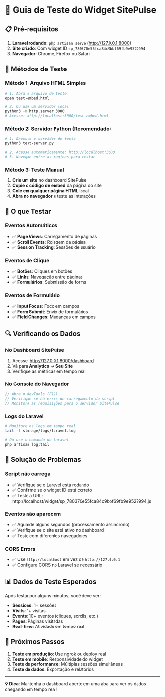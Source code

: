 # 🧪 Guia de Teste do Widget SitePulse

## 📋 Pré-requisitos

1. **Laravel rodando**: `php artisan serve` (http://127.0.0.1:8000)
2. **Site criado**: Com widget ID `sp_780370e55fca84c9bbf69fb9e9527994`
3. **Navegador**: Chrome, Firefox ou Safari

## 🚀 Métodos de Teste

### **Método 1: Arquivo HTML Simples**

```bash
# 1. Abra o arquivo de teste
open test-embed.html

# 2. Ou use um servidor local
python3 -m http.server 3000
# Acesse: http://localhost:3000/test-embed.html
```

### **Método 2: Servidor Python (Recomendado)**

```bash
# 1. Execute o servidor de teste
python3 test-server.py

# 2. Acesse automaticamente: http://localhost:3000
# 3. Navegue entre as páginas para testar
```

### **Método 3: Teste Manual**

1. **Crie um site** no dashboard SitePulse
2. **Copie o código de embed** da página do site
3. **Cole em qualquer página HTML** local
4. **Abra no navegador** e teste as interações

## 🎯 O que Testar

### **Eventos Automáticos**
- ✅ **Page Views**: Carregamento de páginas
- ✅ **Scroll Events**: Rolagem da página
- ✅ **Session Tracking**: Sessões de usuário

### **Eventos de Clique**
- ✅ **Botões**: Cliques em botões
- ✅ **Links**: Navegação entre páginas
- ✅ **Formulários**: Submissão de forms

### **Eventos de Formulário**
- ✅ **Input Focus**: Foco em campos
- ✅ **Form Submit**: Envio de formulários
- ✅ **Field Changes**: Mudanças em campos

## 🔍 Verificando os Dados

### **No Dashboard SitePulse**
1. Acesse: http://127.0.0.1:8000/dashboard
2. Vá para **Analytics** → **Seu Site**
3. Verifique as métricas em tempo real

### **No Console do Navegador**
```javascript
// Abra o DevTools (F12)
// Verifique se há erros de carregamento do script
// Monitore as requisições para o servidor SitePulse
```

### **Logs do Laravel**
```bash
# Monitore os logs em tempo real
tail -f storage/logs/laravel.log

# Ou use o comando do Laravel
php artisan log:tail
```

## 🐛 Solução de Problemas

### **Script não carrega**
- ✅ Verifique se o Laravel está rodando
- ✅ Confirme se o widget ID está correto
- ✅ Teste a URL: http://localhost/widget/sp_780370e55fca84c9bbf69fb9e9527994.js

### **Eventos não aparecem**
- ✅ Aguarde alguns segundos (processamento assíncrono)
- ✅ Verifique se o site está ativo no dashboard
- ✅ Teste com diferentes navegadores

### **CORS Errors**
- ✅ Use `http://localhost` em vez de `http://127.0.0.1`
- ✅ Configure CORS no Laravel se necessário

## 📊 Dados de Teste Esperados

Após testar por alguns minutos, você deve ver:

- **Sessions**: 1+ sessões
- **Visits**: 1+ visitas
- **Events**: 10+ eventos (cliques, scrolls, etc.)
- **Pages**: Páginas visitadas
- **Real-time**: Atividade em tempo real

## 🎉 Próximos Passos

1. **Teste em produção**: Use ngrok ou deploy real
2. **Teste em mobile**: Responsividade do widget
3. **Teste de performance**: Múltiplas sessões simultâneas
4. **Teste de dados**: Exportação e relatórios

---

**💡 Dica**: Mantenha o dashboard aberto em uma aba para ver os dados chegando em tempo real!
